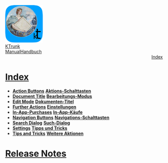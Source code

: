 <div class="hGrid">
  <div class="grid-1">
    <a href="./../index.html"><img src="./../logo120.png"></a>
  </div>
  <div class="grid-2">
    <div class="gridTitle"><a href="./../index.html">KTrunk</a></div>
    <div class="gridTitle"><a href="./../Manual.html"><span class="en">Manual</span><span class="de">Handbuch</span></a></div>
    <div class="gridDescription" style="text-align: right;"><a href="Index.html">Index</a></div>
  </div>
<div class="gridBreak"></div>
</div>



<div class="hGrid">
  <div class="grid-2">
<h1 style="text-align: left;"><a href="Index.html">Index</a></h1>
<ul>
  <li>
    <span class="en"><b><a href="ActionButtons.html">Action Buttons</a></b></span>
    <span class="de"><b><a href="ActionButtons.html">Aktions-Schalttasten</a></b></span>
  </li>
  <li>
    <span class="en"><b><a href="DocumentTitle.html">Document Title</a></b></span>
    <span class="de"><b><a href="EditMode.html">Bearbeitungs-Modus</a></b></span>
    
  </li>
  <li>
    <span class="en"><b><a href="EditMode.html">Edit Mode</a></b></span>
    <span class="de"><b><a href="DocumentTitle.html">Dokumenten-Titel</a></b></span>
    
  </li>
  <li>
    <span class="en"><b><a href="FurtherActions.html">Further Actions</a></b></span>
    <span class="de"><b><a href="Settings.html">Einstellungen</a></b></span>
  </li>
  <li>
    <span class="en"><b><a href="IAP.html">In-App-Purchases</a></b></span>
    <span class="de"><b><a href="IAP.html">In-App-Käufe</a></b></span>
    
  </li>
  <li>
    <span class="en"><b><a href="NavigationButtons.html">Navigation Buttons</a></b></span>
  <span class="de"><b><a href="NavigationButtons.html">Navigations-Schalttasten</a></b></span>
  </li>
  <li>
    <span class="en"><b><a href="SearchDialog.html">Search Dialog</a></b></span>
    <span class="de"><b><a href="SearchDialog.html">Such-Dialog</a></b></span>
  </li>
  <li>
    <span class="en"><b><a href="Settings.html">Settings</a></b></span>
    <span class="de"><b><a href="TipsAndTricks.html">Tipps und Tricks</a></b></span>
  </li>
  <li>
    <span class="en"><b><a href="TipsAndTricks.html">Tips and Tricks</a></b></span>
    <span class="de"><b><a href="FurtherActions.html">Weitere Aktionen</a></b></span>
  </li>
</ul>
  </div>
  <div class="grid-2">
    <h1><a href="ReleaseNotes.html">Release Notes</a></h1>
  </div>
<div class="gridBreak"></div>
</div>

